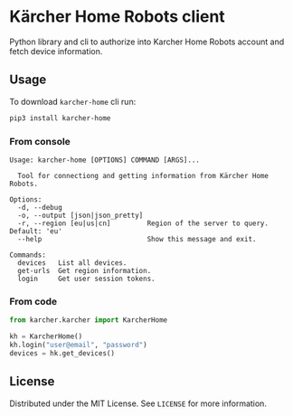 # Kärcher Home Robots client

Python library and cli to authorize into Karcher Home Robots account and fetch device information.

## Usage

To download `karcher-home` cli run:

```sh
pip3 install karcher-home
```

### From console

```console
Usage: karcher-home [OPTIONS] COMMAND [ARGS]...

  Tool for connectiong and getting information from Kärcher Home Robots.

Options:
  -d, --debug
  -o, --output [json|json_pretty]
  -r, --region [eu|us|cn]         Region of the server to query. Default: 'eu'
  --help                          Show this message and exit.

Commands:
  devices   List all devices.
  get-urls  Get region information.
  login     Get user session tokens.
```

### From code

```python
from karcher.karcher import KarcherHome

kh = KarcherHome()
kh.login("user@email", "password")
devices = hk.get_devices()
```

## License

Distributed under the MIT License. See `LICENSE` for more information.

